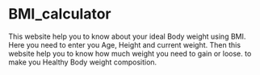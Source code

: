 # BMI_calculator

This website help you to know about your ideal Body weight using BMI.
Here you need to enter you Age, Height and current weight. Then this website help you to know how much weight you need to gain or loose. to make you Healthy Body weight composition.
